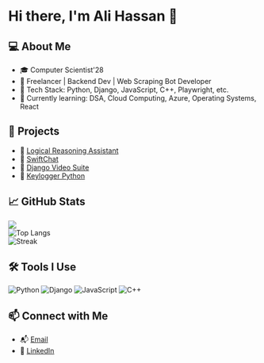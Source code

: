# Hi there, I'm Ali Hassan 👋

## 💻 About Me
- 🎓 Computer Scientist'28
- 💼 Freelancer | Backend Dev | Web Scraping Bot Developer
- 🔧 Tech Stack: Python, Django, JavaScript, C++, Playwright, etc.
- 🌱 Currently learning: DSA, Cloud Computing, Azure, Operating Systems, React

## 🚀 Projects
- 🔗 [Logical Reasoning Assistant](https://github.com/alihassancods/discrete-structures-project/)
- 🔗 [SwiftChat](https://github.com/alihassancods/swiftchat)
- 🔗 [Django Video Suite](https://github.com/alihassancods/video-suite-django)
- 🔗 [Keylogger Python](https://github.com/alihassancods/keylogger-python)

## 📈 GitHub Stats
![](https://komarev.com/ghpvc/?username=alihassancods&label=Profile%20views)
<br>
![Top Langs](https://github-readme-stats.vercel.app/api/top-langs/?username=alihassancods&layout=compact)
<br>
![Streak](https://github-readme-streak-stats.herokuapp.com/?user=alihassancods)


## 🛠️ Tools I Use
![Python](https://img.shields.io/badge/-Python-333?style=flat&logo=python)
![Django](https://img.shields.io/badge/-Django-333?style=flat&logo=django)
![JavaScript](https://img.shields.io/badge/-JavaScript-333?style=flat&logo=javascript)
![C++](https://img.shields.io/badge/-C++-333?style=flat&logo=cplusplus)

## 📫 Connect with Me
- 📬 [Email](mailto:alihassancodes+github@gmail.com)
- 💼 [LinkedIn](https://linkedin.com/in/alihassancodes)
